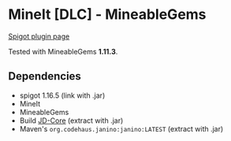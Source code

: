 # MineIt \[DLC\] - MineableGems
[Spigot plugin page](TODO)

Tested with MineableGems **1.11.3**.

## Dependencies
- spigot 1.16.5 (link with .jar)
- MineIt
- MineableGems
- Build [JD-Core](https://github.com/java-decompiler/jd-core) (extract with .jar)
- Maven's `org.codehaus.janino:janino:LATEST` (extract with .jar)